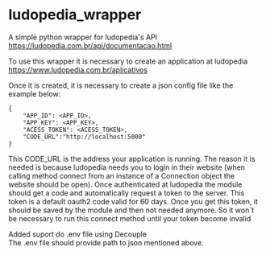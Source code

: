 # ludopedia_wrapper

A simple python wrapper for ludopedia's API
https://ludopedia.com.br/api/documentacao.html


To use this wrapper it is necessary to create an application at ludopedia 
https://www.ludopedia.com.br/aplicativos

Once it is created, it is necessary to create a json config file like the example below:
```
{
    "APP_ID": <APP_ID>,
    "APP_KEY": <APP_KEY>,
    "ACESS_TOKEN": <ACESS_TOKEN>,
    "CODE_URL":"http://localhost:5000"
}
```
This CODE_URL is the address your application is running. The reason it is needed is because ludopedia needs you to login in their website (when calling method connect from an instance of a Connection object the website should be open). Once authenticated at ludopedia the module should get a code and automatically request a token to the server. This token is a default oauth2 code valid for 60 days. Once you get this token, it should be saved by the module and then not needed anymore. So it won´t be necessary to run this connect method until your token become invalid

Added suport do .env file using Decouple  
The .env file should provide path to json mentioned above.